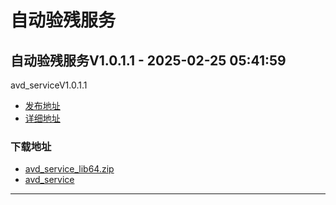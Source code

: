 # 自动验残服务
## 自动验残服务V1.0.1.1 - 2025-02-25 05:41:59
avd_serviceV1.0.1.1
*  [发布地址](https://github.com/jadehh/AutoValidDamage/releases/tag/avd_serviceV1.0.1.1)
*  [详细地址](https://github.com/jadehh/jadehh_file/releases/tag/avd_serviceV1.0.1.1)
### 下载地址
* [avd_service_lib64.zip](https://github.com/jadehh/jadehh_file/releases/download/avd_serviceV1.0.1.1/avd_service_lib64.zip)
* [avd_service](https://github.com/jadehh/jadehh_file/releases/download/avd_serviceV1.0.1.1/avd_service)
--------